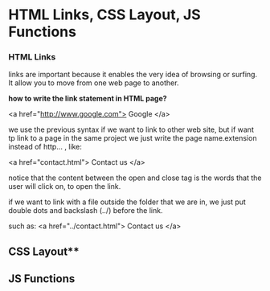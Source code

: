 # HTML Links, CSS Layout, JS Functions

### HTML Links
links are important because it enables the very idea of browsing or surfing. It allow you to move from one web page to another.

**how to write the link statement in HTML page?**

\<a href="http://www.google.com"> Google \</a>

we use the previous syntax if we want to link to other web site, but if want tp link to a page in the same project we just write the  page name.extension instead of http... , like:

\<a href="contact.html"> Contact us \</a>

notice that the content between the open and close tag is the words that the user will click on, to open the link. 

if we want to link with a file outside the folder that we are in, we just put double dots and backslash (../) before the link.

such as: \<a href="../contact.html"> Contact us \</a>


## CSS Layout**

## JS Functions
